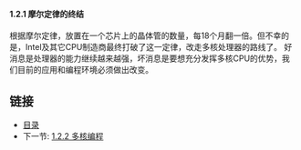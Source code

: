 #### 1.2.1 摩尔定律的终结

根据摩尔定律，放置在一个芯片上的晶体管的数量，每18个月翻一倍。但不幸的是，Intel及其它CPU制造商最终打破了这一定律，改走多核处理器的路线了。
好消息是处理器的能力继续越来越强，坏消息是要想充分发挥多核CPU的优势，我们目前的应用和编程环境必须做出改变。


## 链接
- [目录](../README.md)
- 下一节: [1.2.2 多核编程](1.1.2.2.md)
